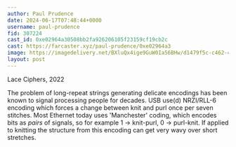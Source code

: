 ```yaml
---
author: Paul Prudence
date: 2024-06-17T07:48:44+0000
username: paul-prudence
fid: 307224
cast_id: 0xe02964a30508bb2fa926206105f23159cf19cb2c
cast: https://farcaster.xyz/paul-prudence/0xe02964a3
image: https://imagedelivery.net/BXluQx4ige9GuW0Ia56BHw/d1479f5c-c462-4a08-ea36-a295d67f4a00/original
layout: post
---
```


Lace Ciphers, 2022

The problem of long-repeat strings generating delicate encodings has been known to signal processing people for decades. USB use(d) NRZI/RLL-6 encoding which forces a change between knit and purl once per seven stitches. Most Ethernet today uses 'Manchester' coding, which encodes bits as _pairs_ of signals, so for example 1 \-> knit-purl, 0 \-> purl-knit. If applied to knitting the structure from this encoding can get very wavy over short stretches.

<img src='https://imagedelivery.net/BXluQx4ige9GuW0Ia56BHw/d1479f5c-c462-4a08-ea36-a295d67f4a00/original' alt='' referrerpolicy='no-referrer'/>
<img src='https://imagedelivery.net/BXluQx4ige9GuW0Ia56BHw/fd7e4dc8-810f-48f6-11e7-8daaae89db00/original' alt='' referrerpolicy='no-referrer'/>
